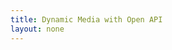 ```yaml
---
title: Dynamic Media with Open API
layout: none
--- 
```


<RedoclyAPIBlock src='https://api.redocly.com/registry/bundle/adobe-developers/AEM-assets-delivery/stable/openapi.yaml?branch=prod' typography='fontFamily: `"Source Sans Pro", sans-serif`' />
